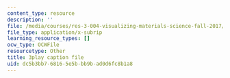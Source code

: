 ```yaml
---
content_type: resource
description: ''
file: /media/courses/res-3-004-visualizing-materials-science-fall-2017/dc5b3bb768165e5bbb9bad0d6fc8b1a8_1Ed3U4rmyXU.vtt
file_type: application/x-subrip
learning_resource_types: []
ocw_type: OCWFile
resourcetype: Other
title: 3play caption file
uid: dc5b3bb7-6816-5e5b-bb9b-ad0d6fc8b1a8
---
```

